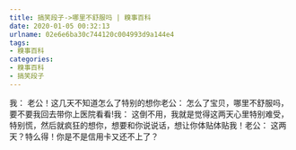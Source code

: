 ```yaml
---
title: 搞笑段子->哪里不舒服吗 | 糗事百科
date: 2020-01-05 00:32:13
urlname: 02e6e6ba30c744120c004993d9a144e4
tags: 
- 糗事百科
categories:
- 糗事百科
- 搞笑段子
---
```

我：  老公！这几天不知道怎么了特别的想你老公：  怎么了宝贝，哪里不舒服吗，要不要我回去带你上医院看看!我：  这倒不用，我就是觉得这两天心里特别难受，特别慌，然后就疯狂的想你，想要和你说说话，想让你体贴体贴我！老公： 这两天？特么得！你是不是信用卡又还不上了？


